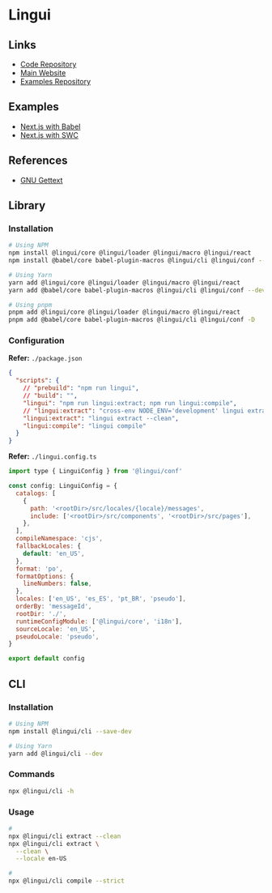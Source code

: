 # Lingui

<!--
https://github.com/lensterxyz/lenster 🌟
https://github.com/alt3/rank-my-wallet
https://github.com/bravo-kernel/lingui-v4-app
-->

<!--
https://github.com/MantaDEX/manta-dex/blob/develop/scripts/gpt-trans-locales.ts
-->

## Links

- [Code Repository](https://github.com/lingui/js-lingui)
- [Main Website](https://lingui.dev)
- [Examples Repository](https://github.com/lingui/js-lingui/tree/main/examples)

## Examples

- [Next.js with Babel](https://github.com/lingui/js-lingui/tree/main/examples/nextjs-babel)
- [Next.js with SWC](https://github.com/lingui/js-lingui/tree/main/examples/nextjs-swc)

## References

- [GNU Gettext](/gnu/gettext.md)

## Library

### Installation

```sh
# Using NPM
npm install @lingui/core @lingui/loader @lingui/macro @lingui/react
npm install @babel/core babel-plugin-macros @lingui/cli @lingui/conf --save-dev

# Using Yarn
yarn add @lingui/core @lingui/loader @lingui/macro @lingui/react
yarn add @babel/core babel-plugin-macros @lingui/cli @lingui/conf --dev

# Using pnpm
pnpm add @lingui/core @lingui/loader @lingui/macro @lingui/react
pnpm add @babel/core babel-plugin-macros @lingui/cli @lingui/conf -D
```

<!--
@lingui/remote-loader
-->

### Configuration

**Refer:** `./package.json`

```json
{
  "scripts": {
    // "prebuild": "npm run lingui",
    // "build": "",
    "lingui": "npm run lingui:extract; npm run lingui:compile",
    // "lingui:extract": "cross-env NODE_ENV='development' lingui extract --clean",
    "lingui:extract": "lingui extract --clean",
    "lingui:compile": "lingui compile"
  }
}
```

**Refer:** `./lingui.config.ts`

```js
import type { LinguiConfig } from '@lingui/conf'

const config: LinguiConfig = {
  catalogs: [
    {
      path: '<rootDir>/src/locales/{locale}/messages',
      include: ['<rootDir>/src/components', '<rootDir>/src/pages'],
    },
  ],
  compileNamespace: 'cjs',
  fallbackLocales: {
    default: 'en_US',
  },
  format: 'po',
  formatOptions: {
    lineNumbers: false,
  },
  locales: ['en_US', 'es_ES', 'pt_BR', 'pseudo'],
  orderBy: 'messageId',
  rootDir: './',
  runtimeConfigModule: ['@lingui/core', 'i18n'],
  sourceLocale: 'en_US',
  pseudoLocale: 'pseudo',
}

export default config
```

## CLI

### Installation

```sh
# Using NPM
npm install @lingui/cli --save-dev

# Using Yarn
yarn add @lingui/cli --dev
```

### Commands

```sh
npx @lingui/cli -h
```

### Usage

```sh
#
npx @lingui/cli extract --clean
npx @lingui/cli extract \
  --clean \
  --locale en-US

#
npx @lingui/cli compile --strict
```
